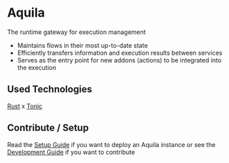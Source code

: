 # Aquila
The runtime gateway for execution management

- Maintains flows in their most up-to-date state
- Efficiently transfers information and execution results between services
- Serves as the entry point for new addons (actions) to be integrated into the execution

## Used Technologies

[Rust](https://www.rust-lang.org/) x [Tonic](https://docs.rs/tonic/latest/tonic/)

## Contribute / Setup
Read the [Setup Guide](https://docs.code0.tech/aquila/guides/setup/) if you want to deploy an Aquila instance or see the [Development Guide](https://docs.code0.tech/aquila/guides/dev/) if you want to contribute
